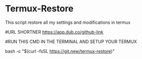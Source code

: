 # Termux-Restore
This script restore all my settings and modifications in termux

#URL SHORTNER
https://app.dub.co/github-link

#RUN THIS CMD IN THE TERMINAL AND SETUP YOUR TERMUX

bash -c "$(curl -fsSL https://git.new/termux-restore)"
